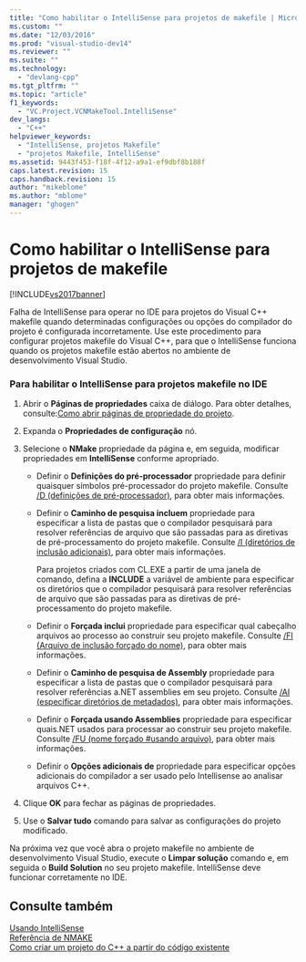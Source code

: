 ```yaml
---
title: "Como habilitar o IntelliSense para projetos de makefile | Microsoft Docs"
ms.custom: ""
ms.date: "12/03/2016"
ms.prod: "visual-studio-dev14"
ms.reviewer: ""
ms.suite: ""
ms.technology: 
  - "devlang-cpp"
ms.tgt_pltfrm: ""
ms.topic: "article"
f1_keywords: 
  - "VC.Project.VCNMakeTool.IntelliSense"
dev_langs: 
  - "C++"
helpviewer_keywords: 
  - "IntelliSense, projetos Makefile"
  - "projetos Makefile, IntelliSense"
ms.assetid: 9443f453-f18f-4f12-a9a1-ef9dbf8b188f
caps.latest.revision: 15
caps.handback.revision: 15
author: "mikeblome"
ms.author: "mblome"
manager: "ghogen"
---
```

# Como habilitar o IntelliSense para projetos de makefile
[!INCLUDE[vs2017banner](../assembler/inline/includes/vs2017banner.md)]

Falha de IntelliSense para operar no IDE para projetos do Visual C\+\+ makefile quando determinadas configurações ou opções do compilador do projeto é configurada incorretamente.  Use este procedimento para configurar projetos makefile do Visual C\+\+, para que o IntelliSense funciona quando os projetos makefile estão abertos no ambiente de desenvolvimento Visual Studio.  
  
### Para habilitar o IntelliSense para projetos makefile no IDE  
  
1.  Abrir o  **Páginas de propriedades** caixa de diálogo.  Para obter detalhes, consulte:[Como abrir páginas de propriedade do projeto](../misc/how-to-open-project-property-pages.md).  
  
2.  Expanda o  **Propriedades de configuração** nó.  
  
3.  Selecione o  **NMake** propriedade da página e, em seguida, modificar propriedades em  **IntelliSense** conforme apropriado.  
  
    -   Definir o  **Definições do pré\-processador** propriedade para definir quaisquer símbolos pré\-processador do projeto makefile.  Consulte [\/D \(definições de pré\-processador\)](../build/reference/d-preprocessor-definitions.md), para obter mais informações.  
  
    -   Definir o  **Caminho de pesquisa incluem** propriedade para especificar a lista de pastas que o compilador pesquisará para resolver referências de arquivo que são passadas para as diretivas de pré\-processamento do projeto makefile.  Consulte [\/I \(diretórios de inclusão adicionais\)](../build/reference/i-additional-include-directories.md), para obter mais informações.  
  
         Para projetos criados com CL.EXE a partir de uma janela de comando, defina a  **INCLUDE** a variável de ambiente para especificar os diretórios que o compilador pesquisará para resolver referências de arquivo que são passadas para as diretivas de pré\-processamento do projeto makefile.  
  
    -   Definir o  **Forçada inclui** propriedade para especificar qual cabeçalho arquivos ao processo ao construir seu projeto makefile.  Consulte [\/FI \(Arquivo de inclusão forçado do nome\)](../Topic/-FI%20\(Name%20Forced%20Include%20File\).md), para obter mais informações.  
  
    -   Definir o  **Caminho de pesquisa de Assembly** propriedade para especificar a lista de pastas que o compilador pesquisará para resolver referências a.NET assemblies em seu projeto.  Consulte [\/AI \(especificar diretórios de metadados\)](../build/reference/ai-specify-metadata-directories.md), para obter mais informações.  
  
    -   Definir o  **Forçada usando Assemblies** propriedade para especificar quais.NET usados para processar ao construir seu projeto makefile.  Consulte [\/FU \(nome forçado \#usando arquivo\)](../build/reference/fu-name-forced-hash-using-file.md), para obter mais informações.  
  
    -   Definir o  **Opções adicionais de** propriedade para especificar opções adicionais do compilador a ser usado pelo Intellisense ao analisar arquivos C\+\+.  
  
4.  Clique **OK** para fechar as páginas de propriedades.  
  
5.  Use o  **Salvar tudo** comando para salvar as configurações do projeto modificado.  
  
 Na próxima vez que você abra o projeto makefile no ambiente de desenvolvimento Visual Studio, execute o  **Limpar solução** comando e, em seguida o  **Build Solution** no seu projeto makefile.  IntelliSense deve funcionar corretamente no IDE.  
  
## Consulte também  
 [Usando IntelliSense](../Topic/Using%20IntelliSense.md)   
 [Referência de NMAKE](../build/nmake-reference.md)   
 [Como criar um projeto do C\+\+ a partir do código existente](../ide/how-to-create-a-cpp-project-from-existing-code.md)